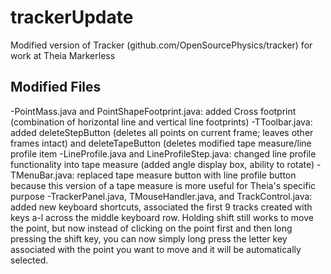 # trackerUpdate
Modified version of Tracker (github.com/OpenSourcePhysics/tracker) for work at Theia Markerless

## Modified Files
-PointMass.java and PointShapeFootprint.java: added Cross footprint (combination of horizontal line and vertical line footprints)
-TToolbar.java: added deleteStepButton (deletes all points on current frame; leaves other frames intact) and deleteTapeButton (deletes modified tape measure/line profile item
-LineProfile.java and LineProfileStep.java: changed line profile functionality into tape measure (added angle display box, ability to rotate)
-TMenuBar.java: replaced tape measure button with line profile button because this version of a tape measure is more useful for Theia's specific purpose
-TrackerPanel.java, TMouseHandler.java, and TrackControl.java: added new keyboard shortcuts, associated the first 9 tracks created with keys a-l across the middle keyboard row. Holding shift still works to move the point, but now instead of clicking on the point first and then long pressing the shift key, you can now simply long press the letter key associated with the point you want to move and it will be automatically selected.
